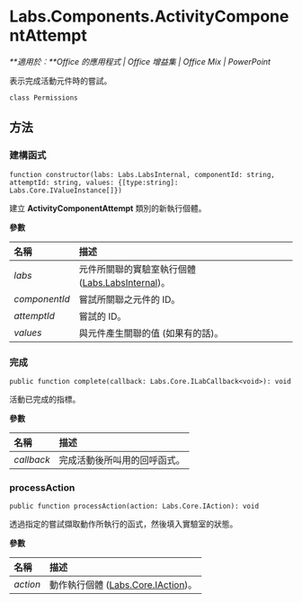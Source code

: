 
# <a name="labs.components.activitycomponentattempt"></a>Labs.Components.ActivityComponentAttempt

 _**適用於︰**Office 的應用程式 | Office 增益集 | Office Mix | PowerPoint_

表示完成活動元件時的嘗試。

```
class Permissions
```


## <a name="methods"></a>方法




### <a name="constructor"></a>建構函式

 `function constructor(labs: Labs.LabsInternal, componentId: string, attemptId: string, values: {[type:string]: Labs.Core.IValueInstance[]})`

建立 **ActivityComponentAttempt** 類別的新執行個體。

 **參數**


|**名稱**|**描述**|
|:-----|:-----|
| _labs_|元件所關聯的實驗室執行個體 ([Labs.LabsInternal](http://msdn.microsoft.com/library/599fb2c4-bb16-4422-84ad-10ed85a14018.aspx))。|
| _componentId_|嘗試所關聯之元件的 ID。|
| _attemptId_|嘗試的 ID。|
| _values_|與元件產生關聯的值 (如果有的話)。|

### <a name="complete"></a>完成

 `public function complete(callback: Labs.Core.ILabCallback<void>): void`

活動已完成的指標。

 **參數**


|**名稱**|**描述**|
|:-----|:-----|
| _callback_|完成活動後所叫用的回呼函式。|

### <a name="processaction"></a>processAction

 `public function processAction(action: Labs.Core.IAction): void`

透過指定的嘗試擷取動作所執行的函式，然後填入實驗室的狀態。

 **參數**


|**名稱**|**描述**|
|:-----|:-----|
| _action_|動作執行個體 ([Labs.Core.IAction](../../reference/office-mix/labs.core.iaction.md))。|
